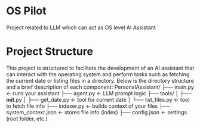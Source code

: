 # OS Pilot
Project related to LLM which can act as OS level AI Assistant

# Project Structure
This project is structured to facilitate the development of an AI assistant that can interact with the operating system and perform tasks such as fetching the current date or listing files in a directory. Below is the directory structure and a brief description of each component:
PersonalAssistant/
├── main.py                  ← runs your assistant
├── agent.py                 ← LLM prompt logic
├── tools/
│   ├── __init__.py
│   ├── get_date.py          ← tool for current date
│   └── list_files.py        ← tool to fetch file info
├── indexer.py               ← builds context of your files
├── system_context.json      ← stores file info (index)
├── config.json              ← settings (root folder, etc.)


